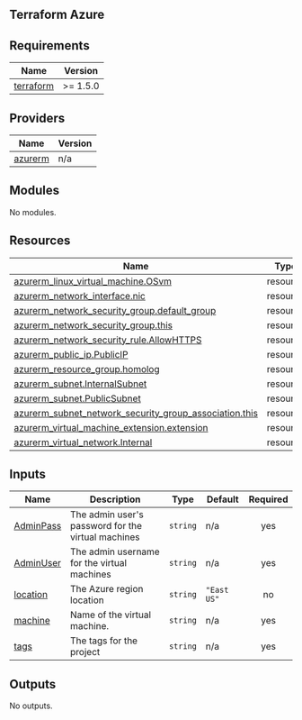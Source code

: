 ## Terraform Azure

<!-- BEGIN_TF_DOCS -->
## Requirements

| Name | Version |
|------|---------|
| <a name="requirement_terraform"></a> [terraform](#requirement\_terraform) | >= 1.5.0 |

## Providers

| Name | Version |
|------|---------|
| <a name="provider_azurerm"></a> [azurerm](#provider\_azurerm) | n/a |

## Modules

No modules.

## Resources

| Name | Type |
|------|------|
| [azurerm_linux_virtual_machine.OSvm](https://registry.terraform.io/providers/hashicorp/azurerm/latest/docs/resources/linux_virtual_machine) | resource |
| [azurerm_network_interface.nic](https://registry.terraform.io/providers/hashicorp/azurerm/latest/docs/resources/network_interface) | resource |
| [azurerm_network_security_group.default_group](https://registry.terraform.io/providers/hashicorp/azurerm/latest/docs/resources/network_security_group) | resource |
| [azurerm_network_security_group.this](https://registry.terraform.io/providers/hashicorp/azurerm/latest/docs/resources/network_security_group) | resource |
| [azurerm_network_security_rule.AllowHTTPS](https://registry.terraform.io/providers/hashicorp/azurerm/latest/docs/resources/network_security_rule) | resource |
| [azurerm_public_ip.PublicIP](https://registry.terraform.io/providers/hashicorp/azurerm/latest/docs/resources/public_ip) | resource |
| [azurerm_resource_group.homolog](https://registry.terraform.io/providers/hashicorp/azurerm/latest/docs/resources/resource_group) | resource |
| [azurerm_subnet.InternalSubnet](https://registry.terraform.io/providers/hashicorp/azurerm/latest/docs/resources/subnet) | resource |
| [azurerm_subnet.PublicSubnet](https://registry.terraform.io/providers/hashicorp/azurerm/latest/docs/resources/subnet) | resource |
| [azurerm_subnet_network_security_group_association.this](https://registry.terraform.io/providers/hashicorp/azurerm/latest/docs/resources/subnet_network_security_group_association) | resource |
| [azurerm_virtual_machine_extension.extension](https://registry.terraform.io/providers/hashicorp/azurerm/latest/docs/resources/virtual_machine_extension) | resource |
| [azurerm_virtual_network.Internal](https://registry.terraform.io/providers/hashicorp/azurerm/latest/docs/resources/virtual_network) | resource |

## Inputs

| Name | Description | Type | Default | Required |
|------|-------------|------|---------|:--------:|
| <a name="input_AdminPass"></a> [AdminPass](#input\_AdminPass) | The admin user's password for the virtual machines | `string` | n/a | yes |
| <a name="input_AdminUser"></a> [AdminUser](#input\_AdminUser) | The admin username for the virtual machines | `string` | n/a | yes |
| <a name="input_location"></a> [location](#input\_location) | The Azure region location | `string` | `"East US"` | no |
| <a name="input_machine"></a> [machine](#input\_machine) | Name of the virtual machine. | `string` | n/a | yes |
| <a name="input_tags"></a> [tags](#input\_tags) | The tags for the project | `string` | n/a | yes |

## Outputs

No outputs.
<!-- END_TF_DOCS -->